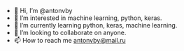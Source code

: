 - 👋 Hi, I’m @antonvby
- 👀 I’m interested in machine learning, python, keras.
- 🌱 I’m currently learning python, keras, machine learning.
- 💞️ I’m looking to collaborate on anyone.
- 📫 How to reach me antonvby@mail.ru

<!---
antonvby/antonvby is a ✨ special ✨ repository because its `README.md` (this file) appears on your GitHub profile.
You can click the Preview link to take a look at your changes.
--->
